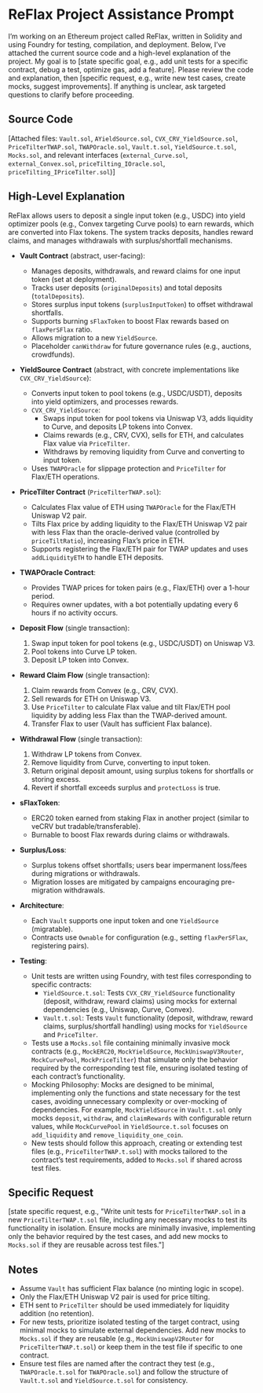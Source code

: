 # ReFlax Project Assistance Prompt

I’m working on an Ethereum project called ReFlax, written in Solidity and using Foundry for testing, compilation, and deployment. Below, I’ve attached the current source code and a high-level explanation of the project. My goal is to [state specific goal, e.g., add unit tests for a specific contract, debug a test, optimize gas, add a feature]. Please review the code and explanation, then [specific request, e.g., write new test cases, create mocks, suggest improvements]. If anything is unclear, ask targeted questions to clarify before proceeding.

## Source Code

[Attached files: `Vault.sol`, `AYieldSource.sol`, `CVX_CRV_YieldSource.sol`, `PriceTilterTWAP.sol`, `TWAPOracle.sol`, `Vault.t.sol`, `YieldSource.t.sol`, `Mocks.sol`, and relevant interfaces (`external_Curve.sol`, `external_Convex.sol`, `priceTilting_IOracle.sol`, `priceTilting_IPriceTilter.sol`)]

## High-Level Explanation

ReFlax allows users to deposit a single input token (e.g., USDC) into yield optimizer pools (e.g., Convex targeting Curve pools) to earn rewards, which are converted into Flax tokens. The system tracks deposits, handles reward claims, and manages withdrawals with surplus/shortfall mechanisms.

- **Vault Contract** (abstract, user-facing):
  - Manages deposits, withdrawals, and reward claims for one input token (set at deployment).
  - Tracks user deposits (`originalDeposits`) and total deposits (`totalDeposits`).
  - Stores surplus input tokens (`surplusInputToken`) to offset withdrawal shortfalls.
  - Supports burning `sFlaxToken` to boost Flax rewards based on `flaxPerSFlax` ratio.
  - Allows migration to a new `YieldSource`.
  - Placeholder `canWithdraw` for future governance rules (e.g., auctions, crowdfunds).

- **YieldSource Contract** (abstract, with concrete implementations like `CVX_CRV_YieldSource`):
  - Converts input token to pool tokens (e.g., USDC/USDT), deposits into yield optimizers, and processes rewards.
  - `CVX_CRV_YieldSource`:
    - Swaps input token for pool tokens via Uniswap V3, adds liquidity to Curve, and deposits LP tokens into Convex.
    - Claims rewards (e.g., CRV, CVX), sells for ETH, and calculates Flax value via `PriceTilter`.
    - Withdraws by removing liquidity from Curve and converting to input token.
  - Uses `TWAPOracle` for slippage protection and `PriceTilter` for Flax/ETH operations.

- **PriceTilter Contract** (`PriceTilterTWAP.sol`):
  - Calculates Flax value of ETH using `TWAPOracle` for the Flax/ETH Uniswap V2 pair.
  - Tilts Flax price by adding liquidity to the Flax/ETH Uniswap V2 pair with less Flax than the oracle-derived value (controlled by `priceTiltRatio`), increasing Flax’s price in ETH.
  - Supports registering the Flax/ETH pair for TWAP updates and uses `addLiquidityETH` to handle ETH deposits.

- **TWAPOracle Contract**:
  - Provides TWAP prices for token pairs (e.g., Flax/ETH) over a 1-hour period.
  - Requires owner updates, with a bot potentially updating every 6 hours if no activity occurs.

- **Deposit Flow** (single transaction):
  1. Swap input token for pool tokens (e.g., USDC/USDT) on Uniswap V3.
  2. Pool tokens into Curve LP token.
  3. Deposit LP token into Convex.

- **Reward Claim Flow** (single transaction):
  1. Claim rewards from Convex (e.g., CRV, CVX).
  2. Sell rewards for ETH on Uniswap V3.
  3. Use `PriceTilter` to calculate Flax value and tilt Flax/ETH pool liquidity by adding less Flax than the TWAP-derived amount.
  4. Transfer Flax to user (Vault has sufficient Flax balance).

- **Withdrawal Flow** (single transaction):
  1. Withdraw LP tokens from Convex.
  2. Remove liquidity from Curve, converting to input token.
  3. Return original deposit amount, using surplus tokens for shortfalls or storing excess.
  4. Revert if shortfall exceeds surplus and `protectLoss` is true.

- **sFlaxToken**:
  - ERC20 token earned from staking Flax in another project (similar to veCRV but tradable/transferable).
  - Burnable to boost Flax rewards during claims or withdrawals.

- **Surplus/Loss**:
  - Surplus tokens offset shortfalls; users bear impermanent loss/fees during migrations or withdrawals.
  - Migration losses are mitigated by campaigns encouraging pre-migration withdrawals.

- **Architecture**:
  - Each `Vault` supports one input token and one `YieldSource` (migratable).
  - Contracts use `Ownable` for configuration (e.g., setting `flaxPerSFlax`, registering pairs).

- **Testing**:
  - Unit tests are written using Foundry, with test files corresponding to specific contracts:
    - `YieldSource.t.sol`: Tests `CVX_CRV_YieldSource` functionality (deposit, withdraw, reward claims) using mocks for external dependencies (e.g., Uniswap, Curve, Convex).
    - `Vault.t.sol`: Tests `Vault` functionality (deposit, withdraw, reward claims, surplus/shortfall handling) using mocks for `YieldSource` and `PriceTilter`.
  - Tests use a `Mocks.sol` file containing minimally invasive mock contracts (e.g., `MockERC20`, `MockYieldSource`, `MockUniswapV3Router`, `MockCurvePool`, `MockPriceTilter`) that simulate only the behavior required by the corresponding test file, ensuring isolated testing of each contract’s functionality.
  - Mocking Philosophy: Mocks are designed to be minimal, implementing only the functions and state necessary for the test cases, avoiding unnecessary complexity or over-mocking of dependencies. For example, `MockYieldSource` in `Vault.t.sol` only mocks `deposit`, `withdraw`, and `claimRewards` with configurable return values, while `MockCurvePool` in `YieldSource.t.sol` focuses on `add_liquidity` and `remove_liquidity_one_coin`.
  - New tests should follow this approach, creating or extending test files (e.g., `PriceTilterTWAP.t.sol`) with mocks tailored to the contract’s test requirements, added to `Mocks.sol` if shared across test files.

## Specific Request

[state specific request, e.g., "Write unit tests for `PriceTilterTWAP.sol` in a new `PriceTilterTWAP.t.sol` file, including any necessary mocks to test its functionality in isolation. Ensure mocks are minimally invasive, implementing only the behavior required by the test cases, and add new mocks to `Mocks.sol` if they are reusable across test files."]

## Notes

- Assume `Vault` has sufficient Flax balance (no minting logic in scope).
- Only the Flax/ETH Uniswap V2 pair is used for price tilting.
- ETH sent to `PriceTilter` should be used immediately for liquidity addition (no retention).
- For new tests, prioritize isolated testing of the target contract, using minimal mocks to simulate external dependencies. Add new mocks to `Mocks.sol` if they are reusable (e.g., `MockUniswapV2Router` for `PriceTilterTWAP.t.sol`) or keep them in the test file if specific to one contract.
- Ensure test files are named after the contract they test (e.g., `TWAPOracle.t.sol` for `TWAPOracle.sol`) and follow the structure of `Vault.t.sol` and `YieldSource.t.sol` for consistency.
